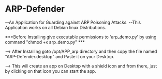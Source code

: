 # ARP-Defender
--An Application for Guarding against ARP Poisoning Attacks.
--This Application works on all Debian linux Distributions.

***Before Installing give executable permissions to 'arp_demo.py' by using command "chmod +x arp_demo.py" ***
 
 
--> After Installing goto /opt/APP_arp directory and then copy the file named "ARP-Defender.desktop" and Paste it on your Desktop.

--> This will create an app on Desktop with a shield icon and from there, just by clicking on that icon you can start the app.



